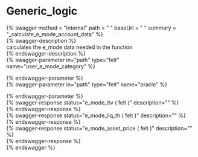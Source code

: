 
Generic_logic
=============
  
{% swagger method = "internal" path = " " baseUrl = " " summary = "_calculate_e_mode_account_data" %}  
{% swagger-description %}  
calculates the e_mode data needed in the function  
{% endswagger-description %}  
{% swagger-parameter in="path" type="felt" name="user_e_mode_category" %}  
  
{% endswagger-parameter %}  
{% swagger-parameter in="path" type="felt" name="oracle" %}  
  
{% endswagger-parameter %}  
{% swagger-response status="e_mode_ltv ( felt )" description="" %}  
{% endswagger-response %}  
{% swagger-response status="e_mode_liq_th ( felt )" description="" %}  
{% endswagger-response %}  
{% swagger-response status="e_mode_asset_price ( felt )" description="" %}  
{% endswagger-response %}  
{% endswagger %}